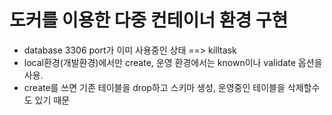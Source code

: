 # 도커를 이용한 다중 컨테이너 환경 구현

- database 3306 port가 이미 사용중인 상태 ==> killtask
- local환경(개발환경)에서만 create, 운영 환경에서는 known이나 validate 옵션을 사용.
- create를 쓰면 기존 테이블을 drop하고 스키마 생성, 운영중인 테이블을 삭제할수도 있기 때문
